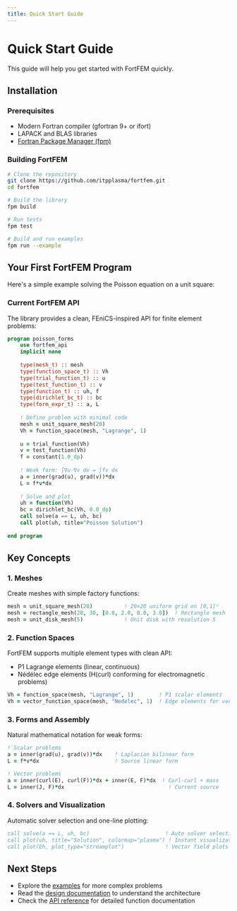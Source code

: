 ```yaml
---
title: Quick Start Guide
---
```


# Quick Start Guide

This guide will help you get started with FortFEM quickly.

## Installation

### Prerequisites

- Modern Fortran compiler (gfortran 9+ or ifort)
- LAPACK and BLAS libraries
- [Fortran Package Manager (fpm)](https://github.com/fortran-lang/fpm)

### Building FortFEM

```bash
# Clone the repository
git clone https://github.com/itpplasma/fortfem.git
cd fortfem

# Build the library
fpm build

# Run tests
fpm test

# Build and run examples
fpm run --example
```

## Your First FortFEM Program

Here's a simple example solving the Poisson equation on a unit square:

### Current FortFEM API

The library provides a clean, FEniCS-inspired API for finite element problems:

```fortran
program poisson_forms
    use fortfem_api
    implicit none
    
    type(mesh_t) :: mesh
    type(function_space_t) :: Vh
    type(trial_function_t) :: u
    type(test_function_t) :: v
    type(function_t) :: uh, f
    type(dirichlet_bc_t) :: bc
    type(form_expr_t) :: a, L
    
    ! Define problem with minimal code
    mesh = unit_square_mesh(20)
    Vh = function_space(mesh, "Lagrange", 1)
    
    u = trial_function(Vh)
    v = test_function(Vh)
    f = constant(1.0_dp)
    
    ! Weak form: ∫∇u·∇v dx = ∫fv dx
    a = inner(grad(u), grad(v))*dx
    L = f*v*dx
    
    ! Solve and plot
    uh = function(Vh)
    bc = dirichlet_bc(Vh, 0.0_dp)
    call solve(a == L, uh, bc)
    call plot(uh, title="Poisson Solution")
    
end program
```

## Key Concepts

### 1. Meshes
Create meshes with simple factory functions:
```fortran
mesh = unit_square_mesh(20)          ! 20×20 uniform grid on [0,1]²
mesh = rectangle_mesh(20, 30, [0.0, 2.0, 0.0, 3.0])  ! Rectangle mesh
mesh = unit_disk_mesh(5)             ! Unit disk with resolution 5
```

### 2. Function Spaces  
FortFEM supports multiple element types with clean API:
- P1 Lagrange elements (linear, continuous)
- Nédélec edge elements (H(curl) conforming for electromagnetic problems)

```fortran
Vh = function_space(mesh, "Lagrange", 1)        ! P1 scalar elements
Vh = vector_function_space(mesh, "Nedelec", 1)  ! Edge elements for vectors
```

### 3. Forms and Assembly
Natural mathematical notation for weak forms:
```fortran
! Scalar problems
a = inner(grad(u), grad(v))*dx    ! Laplacian bilinear form
L = f*v*dx                        ! Source linear form

! Vector problems  
a = inner(curl(E), curl(F))*dx + inner(E, F)*dx  ! Curl-curl + mass
L = inner(J, F)*dx                                 ! Current source
```

### 4. Solvers and Visualization
Automatic solver selection and one-line plotting:
```fortran
call solve(a == L, uh, bc)                        ! Auto solver selection
call plot(uh, title="Solution", colormap="plasma") ! Instant visualization
call plot(Eh, plot_type="streamplot")             ! Vector field plots
```

## Next Steps

- Explore the [examples](examples/index.html) for more complex problems
- Read the [design documentation](design/index.html) to understand the architecture
- Check the [API reference](../lists/modules.html) for detailed function documentation